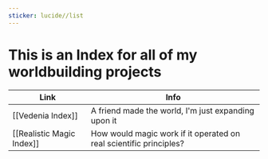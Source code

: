```yaml
---
sticker: lucide//list
---
```

# This is an Index for all of my worldbuilding projects

| Link                      | Info                                                               |
| ------------------------- | ------------------------------------------------------------------ |
| [[Vedenia Index]]         | A friend made the world, I'm just expanding upon it                |
| [[Realistic Magic Index]] | How would magic work if it operated on real scientific principles? | 

